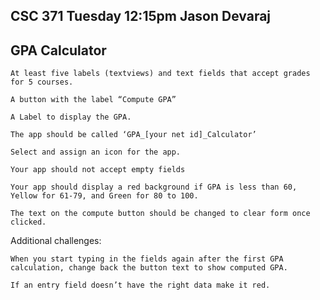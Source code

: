 ## CSC 371 Tuesday 12:15pm Jason Devaraj

## GPA Calculator
    At least five labels (textviews) and text fields that accept grades for 5 courses.

    A button with the label “Compute GPA”

    A Label to display the GPA.

    The app should be called ‘GPA_[your net id]_Calculator’

    Select and assign an icon for the app.

    Your app should not accept empty fields

    Your app should display a red background if GPA is less than 60, Yellow for 61-79, and Green for 80 to 100.

    The text on the compute button should be changed to clear form once clicked.

Additional challenges:

    When you start typing in the fields again after the first GPA calculation, change back the button text to show computed GPA.

    If an entry field doesn’t have the right data make it red.
